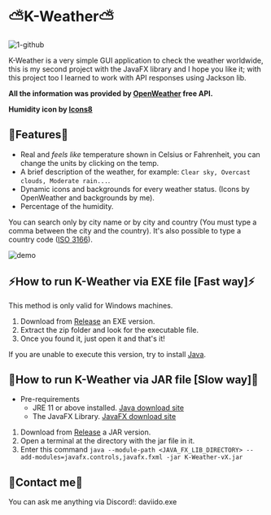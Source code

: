 # ⛅K-Weather⛅
![1-github](https://github.com/user-attachments/assets/1db1eea5-3999-48e5-b797-be2d8cf09c5c)

K-Weather is a very simple GUI application to check the weather worldwide, this is my second project with the JavaFX library and I hope you like it; with this project too I learned to work with API responses using Jackson lib. 

**All the information was provided by [OpenWeather](https://openweathermap.org/) free API.**

**Humidity icon by [Icons8](https://icons8.com/)**

## 🌟Features🌟
- Real and _feels like_ temperature shown in Celsius or Fahrenheit, you can change the units by clicking on the temp.
- A brief description of the weather, for example: `Clear sky, Overcast clouds, Moderate rain...`.
- Dynamic icons and backgrounds for every weather status. (Icons by OpenWeather and backgrounds by me).
- Percentage of the humidity.

You can search only by city name or by city and country (You must type a comma between the city and the country). It's also possible to type a country code ([ISO 3166](https://en.wikipedia.org/wiki/ISO_3166-2#Current_codes)).

![demo](https://github.com/user-attachments/assets/5f8b931f-585f-4803-9497-1f31cc3a7e20)

## ⚡How to run K-Weather via EXE file [Fast way]⚡
This method is only valid for Windows machines.

1. Download from [Release](https://github.com/su-Kaizen/K-Weather/releases/) an EXE version.
2. Extract the zip folder and look for the executable file.
3. Once you found it, just open it and that's it!

If you are unable to execute this version, try to install [Java](https://www.java.com/en/download/manual.jsp).

## 🐌How to run K-Weather via JAR file [Slow way]🐌
- Pre-requirements
    - JRE 11 or above installed. [Java download site](https://www.java.com/en/download/manual.jsp)
    - The JavaFX Library. [JavaFX download site](https://gluonhq.com/products/javafx/)

1. Download from [Release](https://github.com/su-Kaizen/K-Weather/releases/) a JAR version.
2. Open a terminal at the directory with the jar file in it.
3. Enter this command ``` java --module-path <JAVA_FX_LIB_DIRECTORY> --add-modules=javafx.controls,javafx.fxml -jar K-Weather-vX.jar ```
## 👤Contact me👤
You can ask me anything via Discord!: daviido.exe
